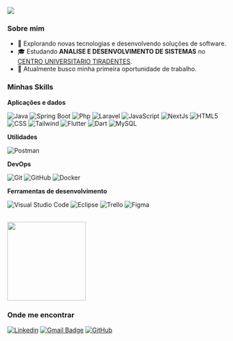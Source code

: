 ![](https://komarev.com/ghpvc/?username=Flinmt&color=006bed)

<h3>Sobre mim</h3>

- 🤔 Explorando novas tecnologias e desenvolvendo soluções de software.
- 🎓 Estudando **ANALISE E DESENVOLVIMENTO DE SISTEMAS** no <a href="[link da sua faculdade](https://www.unit.br)">CENTRO UNIVERSITARIO TIRADENTES</a>.
- 💼 Atualmente busco minha primeira oportunidade de trabalho.

<h3>Minhas Skills</h3>

**Aplicações e dados**

![Java](https://img.shields.io/badge/-Java-333333?style=flat&logo=Java&logoColor=007396)
![Spring Boot](https://img.shields.io/badge/-SpringBoot-333333?style=flat&logo=SpringBoot&logoColor=007396)
![Php](https://img.shields.io/badge/-Php-333333?style=flat&logo=Php&logoColor=007396)
![Laravel](https://img.shields.io/badge/-Laravel-333333?style=flat&logo=Laravel&logoColor=007396)
![JavaScript](https://img.shields.io/badge/-JavaScript-333333?style=flat&logo=javascript)
![NextJs](https://img.shields.io/badge/-NextJs-333333?style=flat&logo=NextJs)
![HTML5](https://img.shields.io/badge/-HTML5-333333?style=flat&logo=HTML5)
![CSS](https://img.shields.io/badge/-CSS-333333?style=flat&logo=CSS3&logoColor=1572B6)
![Tailwind](https://img.shields.io/badge/-Tailwind-333333?style=flat&logo=Tailwind3&logoColor=1572B6)
![Flutter](https://img.shields.io/badge/-Flutter-333333?style=flat&logo=Flutter)
![Dart](https://img.shields.io/badge/-Dart-333333?style=flat&logo=Dart)
![MySQL](https://img.shields.io/badge/-MySQL-333333?style=flat&logo=mysql)

**Utilidades**

![Postman](https://img.shields.io/badge/-Postman-333333?style=flat&logo=postman)

**DevOps**

![Git](https://img.shields.io/badge/-Git-333333?style=flat&logo=git)
![GitHub](https://img.shields.io/badge/-GitHub-333333?style=flat&logo=github)
![Docker](https://img.shields.io/badge/-Docker-333333?style=flat&logo=docker)

**Ferramentas de desenvolvimento**

![Visual Studio Code](https://img.shields.io/badge/-Visual%20Studio%20Code-333333?style=flat&logo=visual-studio-code&logoColor=007ACC)
![Eclipse](https://img.shields.io/badge/-Eclipse-333333?style=flat&logo=eclipse-ide&logoColor=2C2255)
![Trello](https://img.shields.io/badge/-Trello-333333?style=flat&logo=trello&logoColor=007ACC)
![Figma](https://img.shields.io/badge/-Figma-333333?style=flat&logo=figma&logoColor=007ACC)

<br/>

<a href="https://github.com/Flinmt" title="Perfil do Vitor">
  <img height="180em" src="https://github-readme-stats.vercel.app/api?username=Flinmt&theme=dracula&show_icons=true" />
</a>

<h3>Onde me encontrar</h3>

[![Linkedin](https://img.shields.io/badge/-Flinmt-blue?style=flat-square&logo=Linkedin&logoColor=white&link=https://www.linkedin.com/in/vitor-jose-lima/)](https://www.linkedin.com/in/vitor-jose-lima/)
[![Gmail Badge](https://img.shields.io/badge/-vitorlimagerr.profissional@gmail.com-006bed?style=flat-square&logo=Gmail&logoColor=white&link=mailto:vitorlimagerr.profissional@gmail.com)](mailto:vitorlimagerr.profissional@gmail.com)
[![GitHub](https://img.shields.io/github/followers/Flinmt?label=follow&style=social)](https://github.com/Flinmt)
